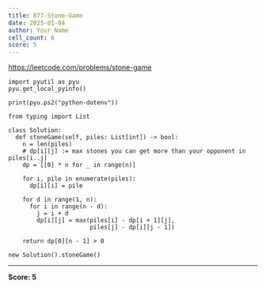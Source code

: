 ```yaml
---
title: 877-Stone-Game
date: 2025-01-04
author: Your Name
cell_count: 6
score: 5
---
```


https://leetcode.com/problems/stone-game


```
import pyutil as pyu
pyu.get_local_pyinfo()
```


```
print(pyu.ps2("python-dotenv"))
```


```
from typing import List
```


```
class Solution:
  def stoneGame(self, piles: List[int]) -> bool:
    n = len(piles)
    # dp[i][j] := max stones you can get more than your opponent in piles[i..j]
    dp = [[0] * n for _ in range(n)]

    for i, pile in enumerate(piles):
      dp[i][i] = pile

    for d in range(1, n):
      for i in range(n - d):
        j = i + d
        dp[i][j] = max(piles[i] - dp[i + 1][j],
                       piles[j] - dp[i][j - 1])

    return dp[0][n - 1] > 0
```


```
new Solution().stoneGame()
```


---
**Score: 5**